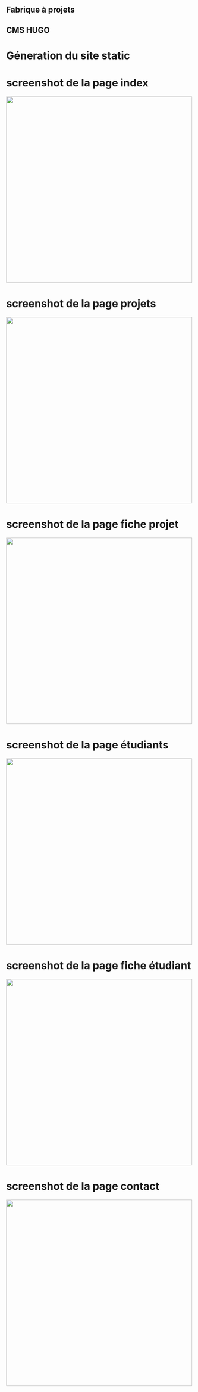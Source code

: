## Fabrique à projets 
## CMS HUGO

# Géneration du site static 

# screenshot de la page index

<img src="https://github.com/frabriqueAprojet/FAP-HUGO-FORESTRY/blob/master/FAP-screenshot/index-screenshot/index-screenshot.png" width="500" height="auto">

# screenshot de la page projets

<img src="https://github.com/frabriqueAprojet/FAP-HUGO-FORESTRY/blob/master/FAP-screenshot/projets-screenshot/projets-screenshot.png" width="500" height="auto">

# screenshot de la page fiche projet

<img src="https://github.com/frabriqueAprojet/FAP-HUGO-FORESTRY/blob/master/FAP-screenshot/ficheprojet-screenshot/ficheprojet-screenshot.png" width="500" height="auto">


# screenshot de la page étudiants

<img src="https://github.com/frabriqueAprojet/FAP-HUGO-FORESTRY/blob/master/FAP-screenshot/etudiants-screenshot/etudiants-screenshot.png" width="500" height="auto">

# screenshot de la page fiche étudiant

<img src="https://github.com/frabriqueAprojet/FAP-HUGO-FORESTRY/blob/master/FAP-screenshot/ficheetudiant-screenshot/ficheetudiant-screenshot.png" width="500" height="auto">

# screenshot de la page contact

<img src="https://github.com/frabriqueAprojet/FAP-HUGO-FORESTRY/blob/master/FAP-screenshot/contact-screenshot/contact-screenshot.png" width="500" height="auto">
